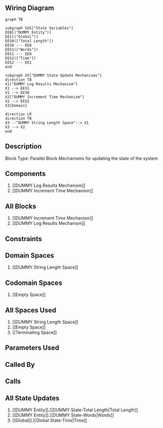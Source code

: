 ## Wiring Diagram

```mermaid
graph TB

subgraph SVS["State Variables"]
EE0[("DUMMY Entity")]
EE1[("Global")]
EES0(["Total Length"])
EES0 --- EE0
EES1(["Words"])
EES1 --- EE0
EES2(["Time"])
EES2 --- EE1
end

subgraph X5["DUMMY State Update Mechanisms"]
direction TB
X1["DUMMY Log Results Mechanism"]
X1 --> EES1
X1 --> EES0
X2["DUMMY Increment Time Mechanism"]
X2 --> EES2
X3[Domain]

direction LR
direction TB
X3 --"DUMMY String Length Space"--> X1
X3 --> X2
end
```

## Description

Block Type: Parallel Block
Mechanisms for updating the state of the system
## Components
1. [[DUMMY Log Results Mechanism]]
2. [[DUMMY Increment Time Mechanism]]

## All Blocks
1. [[DUMMY Increment Time Mechanism]]
2. [[DUMMY Log Results Mechanism]]

## Constraints

## Domain Spaces
1. [[DUMMY String Length Space]]

## Codomain Spaces
1. [[Empty Space]]

## All Spaces Used
1. [[DUMMY String Length Space]]
2. [[Empty Space]]
3. [[Terminating Space]]

## Parameters Used

## Called By

## Calls

## All State Updates
1. [[DUMMY Entity]].[[DUMMY State-Total Length|Total Length]]
2. [[DUMMY Entity]].[[DUMMY State-Words|Words]]
3. [[Global]].[[Global State-Time|Time]]

